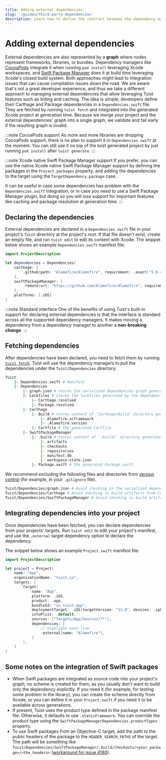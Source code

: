 ```yaml
---
title: Adding external dependencies
slug: '/guides/third-party-dependencies'
description: Learn how to define the contract between the dependency managers and Tuist.
---
```


# Adding external dependencies

External dependencies are also represented by a **graph** where nodes represent frameworks, libraries, or bundles. Dependency managers like [CocoaPods](https://cocoapods.org) integrate it when running `pod install` leveraging Xcode workspaces, and [Swift Package Manager](https://www.swift.org/package-manager) does it at build time leveraging Xcode's closed build system. Both approaches might lead to integration issues that can cause compilation issues down the road. We are aware that's not a great developer experience, and thus we take a different approach to managing external dependencies that allow leveraging Tuist features such as linting and caching. The idea is simple; developers define their Carthage and Package dependencies in a `Dependencies.swift` file. They are fetched by running `tuist fetch` and integrated into the generated Xcode project at generation time. Because we merge your project and the external dependencies' graph into a single graph, we validate and fail early if the resulting graph is invalid.

:::note CocoaPods support
As more and more libraries are dropping CocoaPods support, there is no plan to support it in `Dependencies.swift` at the moment. You can still use it on top of the tuist generated project by just running `pod install` after `tuist generate`.
:::

:::note Xcode native Swift Package Manager support
If you prefer, you can use the native Xcode native Swift Package Manager support by defining the packages in the `Project.packages` property, and adding the dependencies to the target using the `TargetDependency.package` case.

It can be useful in case some dependencies has problem with the `Dependencies.swift` integration, or in case you need to use a Swift Package Manager plugin, but doing so you will lose support for important features like caching and package resolution at generation time.
:::

## Declaring the dependencies

External dependencies are declared in a `Dependencies.swift` file in your project's `Tuist` directory at the project's root. If that file doesn't exist, create an empty file, and run `tuist edit` to edit its content with Xcode. The snippet below shows an example `Dependencies.swift` manifest file:

```swift
import ProjectDescription

let dependencies = Dependencies(
    carthage: [
        .github(path: "Alamofire/Alamofire", requirement: .exact("5.0.4")),
    ],
    swiftPackageManager: [
        .remote(url: "https://github.com/Alamofire/Alamofire", requirement: .upToNextMajor(from: "5.0.0")),
    ],
    platforms: [.iOS]
)
```

:::note Standard interface
One of the benefits of using Tuist's built-in support for declaring external dependencies is that the interface is standard across all the supported dependency managers. It makes moving a dependency from a dependency manager to another a **non-breaking change**.
:::

## Fetching dependencies

After dependencies have been declared, you need to fetch them by running [`tuist fetch`](commands/dependencies.md#fetching). Tuist will use the dependency managers to pull the dependencies under the `Tuist/Dependencies` directory:

```bash
Tuist
    |- Dependencies.swift # Manifest
    |- Dependencies
        |- graph.json # stores the serialized dependencies graph generated by `tuist fetch`
        |- Lockfiles # stores the lockfiles generated by the dependencies resolution
            |- Carthage.resolved
            |- Package.resolved
        |- Carthage 
            |- Build # stores content of `Carthage/Build` directory generated by `Carthage`
                |- Alamofire.xcframework
                |- .Alamofire.version
            |- Cartfile # the generated Cartfile
        |- SwiftPackageManager
            |- .build # stores content of `.build/` directory generated by `Swift Package Manager`
                |- artifacts
                |- checkouts
                |- repositories
                |- manifest.db
                |- workspace-state.json
            |- Package.swift # the generated Package.swift
```

We recommend excluding the following files and directories from [version control](https://en.wikipedia.org/wiki/Version_control) (for example, in your `.gitignore` file).

```bash
Tuist/Dependencies/graph.json # Avoid checking in the serialized dependencies graph generated by Tuist.
Tuist/Dependencies/Carthage # Avoid checking in build artifacts from Carthage dependencies.
Tuist/Dependencies/SwiftPackageManager # Avoid checking in build artifacts from Swift Package Manager dependencies.
```

## Integrating dependencies into your project

Once dependencies have been fetched, you can declare dependencies from your projects' targets. Run `tuist edit` to edit your project's manifest, and use the `.external` target dependency option to declare the dependency.

The snippet below shows an example `Project.swift` manifest file:

```swift
import ProjectDescription

let project = Project(
    name: "App",
    organizationName: "tuist.io",
    targets: [
        Target(
            name: "App",
            platform: .iOS,
            product: .app,
            bundleId: "io.tuist.app",
            deploymentTarget: .iOS(targetVersion: "13.0", devices: .iphone),
            infoPlist: .default,
            sources: ["Targets/App/Sources/**"],
            dependencies: [
                // highlight-next-line
                .external(name: "Alamofire"),
            ]
        ),
    ]
)
```

## Some notes on the integration of Swift packages

- When Swift packages are integrated as source code into your project's graph, no scheme is created for them, as you usually don't want to build only the dependency explicitly. If you need it (for example, for testing some problem in the library), you can create the scheme directly from Xcode, or you can define it in your `Project.swift` if you need it to be available across generations.
- If present, Tuist uses the product type defined in the package manifest file. Otherwise, it defaults to use `.staticFramework`. You can override the product type using the `SwiftPackageManagerDependencies.productTypes` property.
- To use Swift packages from an Objective-C target, add the path to the public headers of the package to the `HEADER_SEARCH_PATHS` of the target. The path will be something like `Tuist/Dependencies/SwiftPackageManager/.build/checkouts/<your_package>/<the_headers>` ([workaround for issue 4180](https://github.com/tuist/tuist/issues/4180)).
